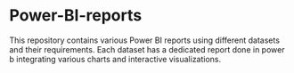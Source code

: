 # Power-BI-reports
This repository contains various Power BI reports using different datasets and their requirements.
Each dataset has a dedicated report done in power b integrating various charts and interactive visualizations.
